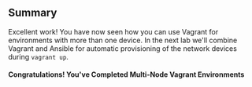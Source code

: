 ## Summary

Excellent work!  You have now seen how you can use Vagrant for environments with more than one device.  In the next lab we'll combine Vagrant and Ansible for automatic provisioning of the network devices during `vagrant up`.  

#### Congratulations! You've Completed Multi-Node Vagrant Environments

